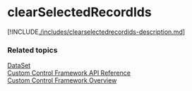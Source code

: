 # clearSelectedRecordIds

[!INCLUDE[./includes/clearselectedrecordids-description.md](./includes/clearselectedrecordids-description.md)]

### Related topics

[DataSet](../dataset.md)<br />
[Custom Control Framework API Reference](../index.md)<br />
[Custom Control Framework Overview](../../custom-control-framework-overview.md)<br />